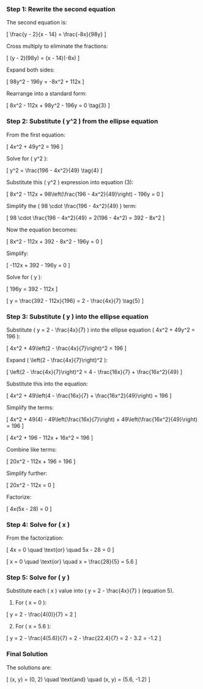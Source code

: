 ### Step 1: Rewrite the second equation
The second equation is:

\[
\frac{y - 2}{x - 14} = \frac{-8x}{98y}
\]

Cross multiply to eliminate the fractions:

\[
(y - 2)(98y) = (x - 14)(-8x)
\]

Expand both sides:

\[
98y^2 - 196y = -8x^2 + 112x
\]

Rearrange into a standard form:

\[
8x^2 - 112x + 98y^2 - 196y = 0 \tag{3}
\]

### Step 2: Substitute \( y^2 \) from the ellipse equation
From the first equation:

\[
4x^2 + 49y^2 = 196
\]

Solve for \( y^2 \):

\[
y^2 = \frac{196 - 4x^2}{49} \tag{4}
\]

Substitute this \( y^2 \) expression into equation (3):

\[
8x^2 - 112x + 98\left(\frac{196 - 4x^2}{49}\right) - 196y = 0
\]

Simplify the \( 98 \cdot \frac{196 - 4x^2}{49} \) term:

\[
98 \cdot \frac{196 - 4x^2}{49} = 2(196 - 4x^2) = 392 - 8x^2
\]

Now the equation becomes:

\[
8x^2 - 112x + 392 - 8x^2 - 196y = 0
\]

Simplify:

\[
-112x + 392 - 196y = 0
\]

Solve for \( y \):

\[
196y = 392 - 112x
\]

\[
y = \frac{392 - 112x}{196} = 2 - \frac{4x}{7} \tag{5}
\]

### Step 3: Substitute \( y \) into the ellipse equation
Substitute \( y = 2 - \frac{4x}{7} \) into the ellipse equation \( 4x^2 + 49y^2 = 196 \):

\[
4x^2 + 49\left(2 - \frac{4x}{7}\right)^2 = 196
\]

Expand \( \left(2 - \frac{4x}{7}\right)^2 \):

\[
\left(2 - \frac{4x}{7}\right)^2 = 4 - \frac{16x}{7} + \frac{16x^2}{49}
\]

Substitute this into the equation:

\[
4x^2 + 49\left(4 - \frac{16x}{7} + \frac{16x^2}{49}\right) = 196
\]

Simplify the terms:

\[
4x^2 + 49(4) - 49\left(\frac{16x}{7}\right) + 49\left(\frac{16x^2}{49}\right) = 196
\]

\[
4x^2 + 196 - 112x + 16x^2 = 196
\]

Combine like terms:

\[
20x^2 - 112x + 196 = 196
\]

Simplify further:

\[
20x^2 - 112x = 0
\]

Factorize:

\[
4x(5x - 28) = 0
\]

### Step 4: Solve for \( x \)
From the factorization:

\[
4x = 0 \quad \text{or} \quad 5x - 28 = 0
\]

\[
x = 0 \quad \text{or} \quad x = \frac{28}{5} = 5.6
\]

### Step 5: Solve for \( y \)
Substitute each \( x \) value into \( y = 2 - \frac{4x}{7} \) (equation 5).

1. For \( x = 0 \):

\[
y = 2 - \frac{4(0)}{7} = 2
\]

2. For \( x = 5.6 \):

\[
y = 2 - \frac{4(5.6)}{7} = 2 - \frac{22.4}{7} = 2 - 3.2 = -1.2
\]

### Final Solution
The solutions are:

\[
(x, y) = (0, 2) \quad \text{and} \quad (x, y) = (5.6, -1.2)
\]
